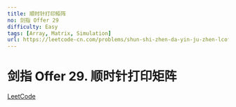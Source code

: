 ```yaml
---
title: 顺时针打印矩阵
no: 剑指 Offer 29
difficulty: Easy
tags: [Array, Matrix, Simulation]
url: https://leetcode-cn.com/problems/shun-shi-zhen-da-yin-ju-zhen-lcof/
---
```


# 剑指 Offer 29. 顺时针打印矩阵

[LeetCode](https://leetcode-cn.com/problems/shun-shi-zhen-da-yin-ju-zhen-lcof/)

